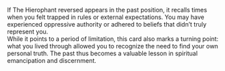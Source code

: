 If The Hierophant reversed appears in the past position, it recalls times when you felt trapped in rules or external expectations. You may have experienced oppressive authority or adhered to beliefs that didn’t truly represent you.  
While it points to a period of limitation, this card also marks a turning point: what you lived through allowed you to recognize the need to find your own personal truth. The past thus becomes a valuable lesson in spiritual emancipation and discernment.
